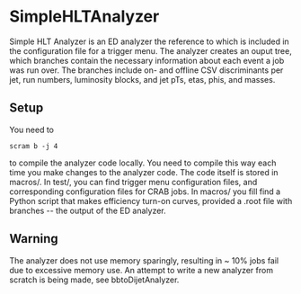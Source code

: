 # SimpleHLTAnalyzer 

Simple HLT Analyzer is an ED analyzer the reference to which is included in the configuration file for a trigger menu. 
The analyzer creates an ouput tree, which branches contain the necessary information about each event a job was run over. 
The branches include on- and offline CSV discriminants per jet, run numbers, luminosity blocks, and jet pTs, etas, phis, and masses. 

## Setup

You need to 

    scram b -j 4 

to compile the analyzer code locally. You need to compile this way each time you make changes to the analyzer code.
The code itself is stored in macros/. In test/, you can find trigger menu configuration files, and 
corresponding configuration files for CRAB jobs. In macros/ you fill find a Python script that makes efficiency turn-on 
curves, provided a .root file with branches -- the output of the ED analyzer. 

## Warning

The analyzer does not use memory sparingly, resulting in ~ 10% jobs fail due to excessive memory use. An attempt to write a new analyzer from scratch is being made, see bbtoDijetAnalyzer.

